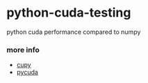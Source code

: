 # python-cuda-testing
python cuda performance compared to numpy 


### more info

+ [cupy](https://docs.cupy.dev/en/stable/install.html)
+ [pycuda](https://github.com/inducer/pycuda)
